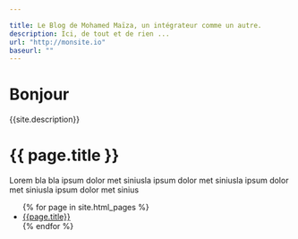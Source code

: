 ```yaml
---

title: Le Blog de Mohamed Maïza, un intégrateur comme un autre.
description: Ici, de tout et de rien ...
url: "http://monsite.io"
baseurl: ""
---
```


# Bonjour
{{site.description}}

<h1>{{ page.title }}</h1>

<p>Lorem bla bla ipsum dolor met siniusla ipsum dolor met siniusla ipsum dolor met siniusla ipsum dolor met sinius </p>


<ul>
{% for page in site.html_pages %}
<li><a href="{{ page.url }}">{{page.title}}</a></li>
{% endfor %}
</ul>
